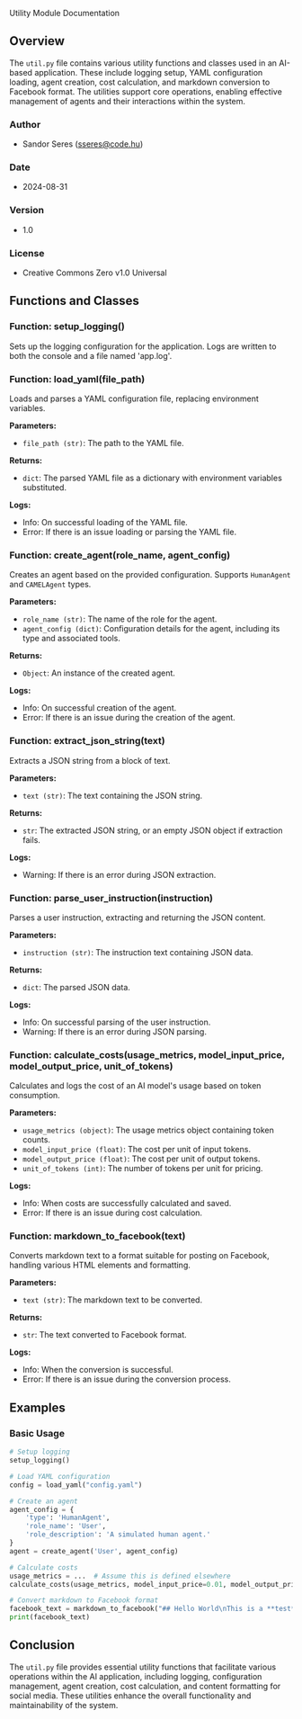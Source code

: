 Utility Module Documentation

## Overview

The `util.py` file contains various utility functions and classes used in an AI-based application. These include logging setup, YAML configuration loading, agent creation, cost calculation, and markdown conversion to Facebook format. The utilities support core operations, enabling effective management of agents and their interactions within the system.

### Author
- Sandor Seres (sseres@code.hu)

### Date
- 2024-08-31

### Version
- 1.0

### License
- Creative Commons Zero v1.0 Universal

## Functions and Classes

### Function: setup_logging()
Sets up the logging configuration for the application. Logs are written to both the console and a file named 'app.log'.

### Function: load_yaml(file_path)
Loads and parses a YAML configuration file, replacing environment variables.

**Parameters:**
- `file_path (str)`: The path to the YAML file.

**Returns:**
- `dict`: The parsed YAML file as a dictionary with environment variables substituted.

**Logs:**
- Info: On successful loading of the YAML file.
- Error: If there is an issue loading or parsing the YAML file.

### Function: create_agent(role_name, agent_config)
Creates an agent based on the provided configuration. Supports `HumanAgent` and `CAMELAgent` types.

**Parameters:**
- `role_name (str)`: The name of the role for the agent.
- `agent_config (dict)`: Configuration details for the agent, including its type and associated tools.

**Returns:**
- `Object`: An instance of the created agent.

**Logs:**
- Info: On successful creation of the agent.
- Error: If there is an issue during the creation of the agent.

### Function: extract_json_string(text)
Extracts a JSON string from a block of text.

**Parameters:**
- `text (str)`: The text containing the JSON string.

**Returns:**
- `str`: The extracted JSON string, or an empty JSON object if extraction fails.

**Logs:**
- Warning: If there is an error during JSON extraction.

### Function: parse_user_instruction(instruction)
Parses a user instruction, extracting and returning the JSON content.

**Parameters:**
- `instruction (str)`: The instruction text containing JSON data.

**Returns:**
- `dict`: The parsed JSON data.

**Logs:**
- Info: On successful parsing of the user instruction.
- Warning: If there is an error during JSON parsing.

### Function: calculate_costs(usage_metrics, model_input_price, model_output_price, unit_of_tokens)
Calculates and logs the cost of an AI model's usage based on token consumption.

**Parameters:**
- `usage_metrics (object)`: The usage metrics object containing token counts.
- `model_input_price (float)`: The cost per unit of input tokens.
- `model_output_price (float)`: The cost per unit of output tokens.
- `unit_of_tokens (int)`: The number of tokens per unit for pricing.

**Logs:**
- Info: When costs are successfully calculated and saved.
- Error: If there is an issue during cost calculation.

### Function: markdown_to_facebook(text)
Converts markdown text to a format suitable for posting on Facebook, handling various HTML elements and formatting.

**Parameters:**
- `text (str)`: The markdown text to be converted.

**Returns:**
- `str`: The text converted to Facebook format.

**Logs:**
- Info: When the conversion is successful.
- Error: If there is an issue during the conversion process.

## Examples

### Basic Usage

```python
# Setup logging
setup_logging()

# Load YAML configuration
config = load_yaml("config.yaml")

# Create an agent
agent_config = {
    'type': 'HumanAgent',
    'role_name': 'User',
    'role_description': 'A simulated human agent.'
}
agent = create_agent('User', agent_config)

# Calculate costs
usage_metrics = ...  # Assume this is defined elsewhere
calculate_costs(usage_metrics, model_input_price=0.01, model_output_price=0.02, unit_of_tokens=1000)

# Convert markdown to Facebook format
facebook_text = markdown_to_facebook("## Hello World\nThis is a **test**.")
print(facebook_text)
```

## Conclusion

The `util.py` file provides essential utility functions that facilitate various operations within the AI application, including logging, configuration management, agent creation, cost calculation, and content formatting for social media. These utilities enhance the overall functionality and maintainability of the system.
